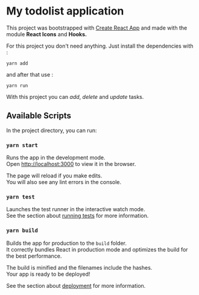 # My todolist application

This project was bootstrapped with [Create React App](https://github.com/facebook/create-react-app) and made with the module **React Icons** and **Hooks.**

For this project you don't need anything. Just install the dependencies with :

```
yarn add
```

and after that use :

```
yarn run
```

With this project you can _add_, _delete_ and _update_ tasks.

## Available Scripts

In the project directory, you can run:

### `yarn start`

Runs the app in the development mode.\
Open [http://localhost:3000](http://localhost:3000) to view it in the browser.

The page will reload if you make edits.\
You will also see any lint errors in the console.

### `yarn test`

Launches the test runner in the interactive watch mode.\
See the section about [running tests](https://facebook.github.io/create-react-app/docs/running-tests) for more information.

### `yarn build`

Builds the app for production to the `build` folder.\
It correctly bundles React in production mode and optimizes the build for the best performance.

The build is minified and the filenames include the hashes.\
Your app is ready to be deployed!

See the section about [deployment](https://facebook.github.io/create-react-app/docs/deployment) for more information.
